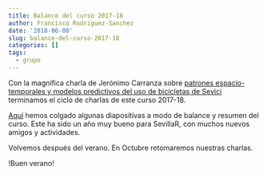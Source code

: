 ```yaml
---
title: Balance del curso 2017-18
author: Francisco Rodriguez-Sanchez
date: '2018-06-08'
slug: balance-del-curso-2017-18
categories: []
tags:
  - grupo
---
```


Con la magnífica charla de Jerónimo Carranza sobre [patrones espacio-temporales y modelos predictivos del uso de bicicletas de Sevici](https://sevillarusers.netlify.com/posts/patrones-y-prediccion-sevici/) terminamos el ciclo de charlas de este curso 2017-18.

[Aquí](/posts/balance2017-18/SevillaR_balance2017-18.pdf) hemos colgado algunas diapositivas a modo de balance y resumen del curso. Este ha sido un año muy bueno para SevillaR, con muchos nuevos amigos y actividades.

Volvemos después del verano. En Octubre retomaremos nuestras charlas.

!Buen verano!

